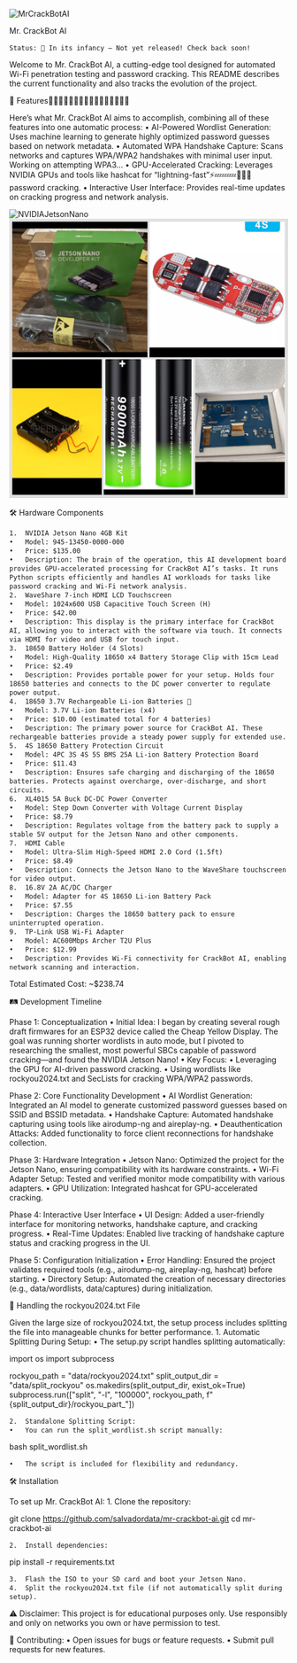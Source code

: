 ![MrCrackBotAI](docs/screenshots/mrcatbar2.webp)

Mr. CrackBot AI

	Status: 🚧 In its infancy – Not yet released! Check back soon!

Welcome to Mr. CrackBot AI, a cutting-edge tool designed for automated Wi-Fi penetration testing and password cracking. This README describes the current functionality and also tracks the evolution of the project.

🚀 Features🥷🏻🤖🔥🔥🔥📡👾👾👾👾👾👾👾👾👾

Here’s what Mr. CrackBot AI aims to accomplish, combining all of these features into one automatic process:
	•	AI-Powered Wordlist Generation: Uses machine learning to generate highly optimized password guesses based on network metadata.
	•	Automated WPA Handshake Capture: Scans networks and captures WPA/WPA2 handshakes with minimal user input. Working on attempting WPA3…
	•	GPU-Accelerated Cracking: Leverages NVIDIA GPUs and tools like hashcat for “lightning-fast”⚡️💤💤💤💾📡👾 password cracking.
	•	Interactive User Interface: Provides real-time updates on cracking progress and network analysis.

![NVIDIAJetsonNano](docs/screenshots/IMG_2246.jpeg)
![HardwareComponents](docs/screenshots/Harware2.JPEG)


🛠️ Hardware Components

	1.	NVIDIA Jetson Nano 4GB Kit
	•	Model: 945-13450-0000-000
	•	Price: $135.00
	•	Description: The brain of the operation, this AI development board provides GPU-accelerated processing for CrackBot AI’s tasks. It runs Python scripts efficiently and handles AI workloads for tasks like password cracking and Wi-Fi network analysis.
	2.	WaveShare 7-inch HDMI LCD Touchscreen
	•	Model: 1024x600 USB Capacitive Touch Screen (H)
	•	Price: $42.00
	•	Description: This display is the primary interface for CrackBot AI, allowing you to interact with the software via touch. It connects via HDMI for video and USB for touch input.
	3.	18650 Battery Holder (4 Slots)
	•	Model: High-Quality 18650 x4 Battery Storage Clip with 15cm Lead
	•	Price: $2.49
	•	Description: Provides portable power for your setup. Holds four 18650 batteries and connects to the DC power converter to regulate power output.
	4.	18650 3.7V Rechargeable Li-ion Batteries 🔋
	•	Model: 3.7V Li-ion Batteries (x4)
	•	Price: $10.00 (estimated total for 4 batteries)
	•	Description: The primary power source for CrackBot AI. These rechargeable batteries provide a steady power supply for extended use.
	5.	4S 18650 Battery Protection Circuit
	•	Model: 4PC 3S 4S 5S BMS 25A Li-ion Battery Protection Board
	•	Price: $11.43
	•	Description: Ensures safe charging and discharging of the 18650 batteries. Protects against overcharge, over-discharge, and short circuits.
	6.	XL4015 5A Buck DC-DC Power Converter
	•	Model: Step Down Converter with Voltage Current Display
	•	Price: $8.79
	•	Description: Regulates voltage from the battery pack to supply a stable 5V output for the Jetson Nano and other components.
	7.	HDMI Cable
	•	Model: Ultra-Slim High-Speed HDMI 2.0 Cord (1.5ft)
	•	Price: $8.49
	•	Description: Connects the Jetson Nano to the WaveShare touchscreen for video output.
	8.	16.8V 2A AC/DC Charger
	•	Model: Adapter for 4S 18650 Li-ion Battery Pack
	•	Price: $7.55
	•	Description: Charges the 18650 battery pack to ensure uninterrupted operation.
	9.	TP-Link USB Wi-Fi Adapter
	•	Model: AC600Mbps Archer T2U Plus
	•	Price: $12.99
	•	Description: Provides Wi-Fi connectivity for CrackBot AI, enabling network scanning and interaction.

Total Estimated Cost: ~$238.74

🛤️ Development Timeline

Phase 1: Conceptualization
	•	Initial Idea: I began by creating several rough draft firmwares for an ESP32 device called the Cheap Yellow Display. The goal was running shorter wordlists in auto mode, but I pivoted to researching the smallest, most powerful SBCs capable of password cracking—and found the NVIDIA Jetson Nano!
	•	Key Focus:
	•	Leveraging the GPU for AI-driven password cracking.
	•	Using wordlists like rockyou2024.txt and SecLists for cracking WPA/WPA2 passwords.

Phase 2: Core Functionality Development
	•	AI Wordlist Generation: Integrated an AI model to generate customized password guesses based on SSID and BSSID metadata.
	•	Handshake Capture: Automated handshake capturing using tools like airodump-ng and aireplay-ng.
	•	Deauthentication Attacks: Added functionality to force client reconnections for handshake collection.

Phase 3: Hardware Integration
	•	Jetson Nano: Optimized the project for the Jetson Nano, ensuring compatibility with its hardware constraints.
	•	Wi-Fi Adapter Setup: Tested and verified monitor mode compatibility with various adapters.
	•	GPU Utilization: Integrated hashcat for GPU-accelerated cracking.

Phase 4: Interactive User Interface
	•	UI Design: Added a user-friendly interface for monitoring networks, handshake capture, and cracking progress.
	•	Real-Time Updates: Enabled live tracking of handshake capture status and cracking progress in the UI.

Phase 5: Configuration Initialization
	•	Error Handling: Ensured the project validates required tools (e.g., airodump-ng, aireplay-ng, hashcat) before starting.
	•	Directory Setup: Automated the creation of necessary directories (e.g., data/wordlists, data/captures) during initialization.

📜 Handling the rockyou2024.txt File

Given the large size of rockyou2024.txt, the setup process includes splitting the file into manageable chunks for better performance.
	1.	Automatic Splitting During Setup:
	•	The setup.py script handles splitting automatically:

import os
import subprocess

rockyou_path = "data/rockyou2024.txt"
split_output_dir = "data/split_rockyou"
os.makedirs(split_output_dir, exist_ok=True)
subprocess.run(["split", "-l", "100000", rockyou_path, f"{split_output_dir}/rockyou_part_"])


	2.	Standalone Splitting Script:
	•	You can run the split_wordlist.sh script manually:

bash split_wordlist.sh


	•	The script is included for flexibility and redundancy.

🛠️ Installation

To set up Mr. CrackBot AI:
	1.	Clone the repository:

git clone https://github.com/salvadordata/mr-crackbot-ai.git
cd mr-crackbot-ai


	2.	Install dependencies:

pip install -r requirements.txt


	3.	Flash the ISO to your SD card and boot your Jetson Nano.
	4.	Split the rockyou2024.txt file (if not automatically split during setup).

⚠️ Disclaimer: This project is for educational purposes only. Use responsibly and only on networks you own or have permission to test.

🤝 Contributing:
	•	Open issues for bugs or feature requests.
	•	Submit pull requests for new features.